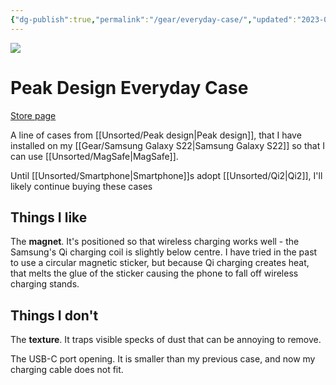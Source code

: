```yaml
---
{"dg-publish":true,"permalink":"/gear/everyday-case/","updated":"2023-02-19T10:44:28.838-08:00"}
---
```


![](https://cdn.shopify.com/s/files/1/2986/1172/products/1-LIGHTBOX-Case-Samsung-S21-01_1024x1024.jpg?v=1643755734)

# Peak Design Everyday Case

[Store page](https://www.peakdesign.com/products/everyday-case-samsung)

A line of cases from [[Unsorted/Peak design\|Peak design]], that I have installed on my [[Gear/Samsung Galaxy S22\|Samsung Galaxy S22]] so that I can use [[Unsorted/MagSafe\|MagSafe]].

Until [[Unsorted/Smartphone\|Smartphone]]s adopt [[Unsorted/Qi2\|Qi2]], I'll likely continue buying these cases

## Things I like

The **magnet**. It's positioned so that wireless charging works well - the Samsung's Qi charging coil is slightly below centre. I have tried in the past to use a circular magnetic sticker, but because Qi charging creates heat, that melts the glue of the sticker causing the phone to fall off wireless charging stands.

## Things I don't

The **texture**. It traps visible specks of dust that can be annoying to remove.

The USB-C port opening. It is smaller than my previous case, and now my charging cable does not fit.
